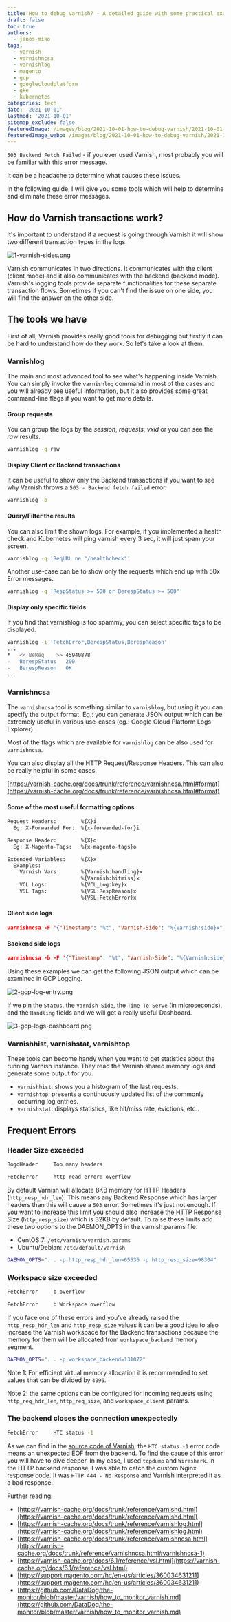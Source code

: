 ```yaml
---
title: How to debug Varnish? - A detailed guide with some practical examples
draft: false
toc: true
authors:
  - janos-miko
tags:
  - varnish
  - varnishncsa
  - varnishlog
  - magento
  - gcp
  - googlecloudplatform
  - gke
  - kubernetes
categories: tech
date: '2021-10-01'
lastmod: '2021-10-01'
sitemap_exclude: false
featuredImage: /images/blog/2021-10-01-how-to-debug-varnish/2021-10-01-how-to-debug-varnish.png
featuredImage_webp: /images/blog/2021-10-01-how-to-debug-varnish/2021-10-01-how-to-debug-varnish.webp
---
```


`503 Backend Fetch Failed` - if you ever used Varnish, most probably you will be familiar with this error message. 

It can be a headache to determine what causes these issues. 

In the following guide, I will give you some tools which will help to determine and eliminate these error messages.

<!--more-->

## How do Varnish transactions work?

It's important to understand if a request is going through Varnish it will show two different transaction types in the logs.

![1-varnish-sides.png](/images/blog/2021-10-01-how-to-debug-varnish/1-varnish-sides.png)

Varnish communicates in two directions. It communicates with the client (client mode) and it also communicates with the backend (backend mode). Varnish's logging tools provide separate functionalities for these separate transaction flows. Sometimes if you can't find the issue on one side, you will find the answer on the other side.

## The tools we have

First of all, Varnish provides really good tools for debugging but firstly it can be hard to understand how do they work. So let's take a look at them.

### Varnishlog

The main and most advanced tool to see what's happening inside Varnish. You can simply invoke the `varnishlog` command in most of the cases and you will already see useful information, but it also provides some great command-line flags if you want to get more details.

#### Group requests

You can group the logs by the *session*, *requests*, *vxid* or you can see the *raw* results.

```bash
varnishlog -g raw
```

#### Display Client or Backend transactions

It can be useful to show only the Backend transactions if you want to see why Varnish throws a `503 - Backend fetch failed` error.

```bash
varnishlog -b
```

#### Query/Filter the results

You can also limit the shown logs. For example, if you implemented a health check and Kubernetes will ping varnish every 3 sec, it will just spam your screen.

```bash
varnishlog -q 'ReqURL ne "/healthcheck"'
```

Another use-case can be to show only the requests which end up with 50x Error messages.

```bash
varnishlog -q 'RespStatus >= 500 or BerespStatus >= 500"'
```

#### Display only specific fields

If you find that varnishlog is too spammy, you can select specific tags to be displayed.

```bash
varnishlog -i 'FetchError,BerespStatus,BerespReason'
...
*   << BeReq    >> 45940878
-   BerespStatus   200
-   BerespReason   OK
...
```

### Varnishncsa

The `varnishncsa` tool is something similar to `varnishlog`, but using it you can specify the output format. Eg.: you can generate JSON output which can be extremely useful in various use-cases (eg.: Google Cloud Platform Logs Explorer).

Most of the flags which are available for `varnishlog` can be also used for `varnishncsa`.

You can also display all the HTTP Request/Response Headers. This can also be really helpful in some cases.

[https://varnish-cache.org/docs/trunk/reference/varnishncsa.html#format](https://varnish-cache.org/docs/trunk/reference/varnishncsa.html#format)

#### Some of the most useful formatting options

```bash
Request Headers:        %{X}i
  Eg: X-Forwarded For:  %{x-forwarded-for}i

Response Header:        %{X}o
  Eg: X-Magento-Tags:   %{x-magento-tags}o

Extended Variables:     %{X}x
  Examples:
    Varnish Vars:       %{Varnish:handling}x
                        %{Varnish:hitmiss}x
    VCL Logs:           %{VCL_Log:key}x
    VSL Tags:           %{VSL:RespReason}x
                        %{VSL:FetchError}x
```

#### Client side logs

```json
varnishncsa -F '{"Timestamp": "%t", "Varnish-Side": "%{Varnish:side}x", "Age": %{age}o, "Handling": "%{Varnish:handling}x", "Request": "%r", "Status": "%s", "Response-Reason": "%{VSL:RespReason}x", "Fetch-Error": "%{VSL:FetchError}x", "X-Forwarded-For": "%{x-forwarded-for}i", "Remote-User": "%u", "Bytes": "%b", "Time-To-Serve": %D, "User-Agent": "%{User-agent}i", "Referer": "%{Referer}i", "X-Varnish": "%{x-varnish}o", "X-Magento-Tags": "%{x-magento-tags}o"}}'
```

#### Backend side logs

```json
varnishncsa -b -F '{"Timestamp": "%t", "Varnish-Side": "%{Varnish:side}x", "Handling": "%{Varnish:handling}x", "Request": "%r", "Status": "%s", "Response-Reason": "%{VSL:RespReason}x", "Fetch-Error": "%{VSL:FetchError}x", "Bytes": "%b", "Time-To-Serve": %D}'
```

Using these examples we can get the following JSON output which can be examined in GCP Logging.

![2-gcp-log-entry.png](/images/blog/2021-10-01-how-to-debug-varnish/2-gcp-log-entry.png)

If we pin the `Status`, the `Varnish-Side`, the `Time-To-Serve` (in microseconds), and the `Handling` fields and we will get a really useful Dashboard.

![3-gcp-logs-dashboard.png](/images/blog/2021-10-01-how-to-debug-varnish/3-gcp-logs-dashboard.png)

### Varnishhist, varnishstat, varnishtop

These tools can become handy when you want to get statistics about the running Varnish instance. They read the Varnish shared memory logs and generate some output for you.

- `varnishhist`: shows you a histogram of the last requests.
- `varnishtop`: presents a continuously updated list of the commonly occurring log entries.
- `varnishstat`: displays statistics, like hit/miss rate, evictions, etc..

## Frequent Errors

### Header Size exceeded

```bash
BogoHeader     Too many headers
```
```bash
FetchError     http read error: overflow
```

By default Varnish will allocate 8KB memory for HTTP Headers (`http_resp_hdr_len`). This means any Backend Response which has larger headers than this will cause a `503` error. Sometimes it's just not enough. If you want to increase this limit you should also increase the HTTP Response Size (`http_resp_size`) which is 32KB by default. To raise these limits add these two options to the DAEMON_OPTS in the varnish.params file.

- CentOS 7: `/etc/varnish/varnish.params`
- Ubuntu/Debian: `/etc/default/varnish`

```bash
DAEMON_OPTS="... -p http_resp_hdr_len=65536 -p http_resp_size=98304"
```

### Workspace size exceeded

```bash
FetchError     b overflow
```
```bash
FetchError     b Workspace overflow
```

If you face one of these errors and you've already raised the `http_resp_hdr_len` and `http_resp_size` values it can be a good idea to also increase the Varnish workspace for the Backend transactions because the memory for them will be allocated from `workspace_backend` memory segment.

```bash
DAEMON_OPTS="... -p workspace_backend=131072"
```

Note 1: For efficient virtual memory allocation it is recommended to set values that can be divided by `4096`.

Note 2: the same options can be configured for incoming requests using `http_req_hdr_len`, `http_req_size`, and `workspace_client` params.

### The backend closes the connection unexpectedly

```bash
FetchError     HTC status -1
```

As we can find in the [source code of Varnish](https://github.com/varnishcache/varnish-cache/blob/508ae8bc149d3ad338d227a04ddc030e2045105b/include/tbl/htc.h#L41), the `HTC status -1` error code means an unexpected EOF from the backend. To find the cause of this error you will have to dive deeper. In my case, I used `tcpdump` and `Wireshark`. In the HTTP backend response, I was able to catch the custom Nginx response code. It was `HTTP 444 - No Response` and Varnish interpreted it as a bad response.


Further reading:
- [https://varnish-cache.org/docs/trunk/reference/varnishd.html](https://varnish-cache.org/docs/trunk/reference/varnishd.html)
- [https://varnish-cache.org/docs/trunk/reference/varnishlog.html](https://varnish-cache.org/docs/trunk/reference/varnishlog.html)
- [https://varnish-cache.org/docs/trunk/reference/varnishncsa.html](https://varnish-cache.org/docs/trunk/reference/varnishncsa.html#varnishncsa-1)
- [https://varnish-cache.org/docs/6.1/reference/vsl.html](https://varnish-cache.org/docs/6.1/reference/vsl.html)
- [https://support.magento.com/hc/en-us/articles/360034631211](https://support.magento.com/hc/en-us/articles/360034631211)
- [https://github.com/DataDog/the-monitor/blob/master/varnish/how_to_monitor_varnish.md](https://github.com/DataDog/the-monitor/blob/master/varnish/how_to_monitor_varnish.md)
